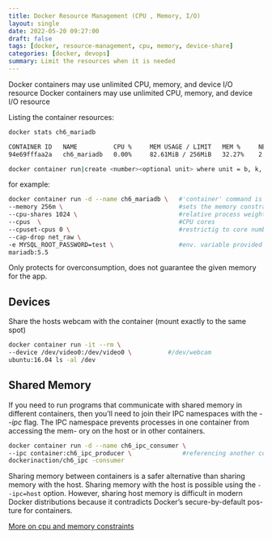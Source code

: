 ```yaml
---
title: Docker Resource Management (CPU , Memory, I/O)
layout: single
date: 2022-05-20 09:27:00
draft: false
tags: [docker, resource-management, cpu, memory, device-share]
categories: [docker, devops]
summary: Limit the resources when it is needed
--- 
```


Docker containers may use unlimited CPU, memory, and device I/O resource Docker containers may use unlimited CPU, memory, and device I/O resource

Listing the container resources:
```bash
docker stats ch6_mariadb

CONTAINER ID   NAME          CPU %     MEM USAGE / LIMIT   MEM %     NET I/O       BLOCK I/O         PIDS
94e69fffaa2a   ch6_mariadb   0.00%     82.61MiB / 256MiB   32.27%    2.54kB / 0B   4.51MB / 45.2MB   19

docker container run|create <number><optional unit> where unit = b, k, m or g
```

for example:
```bash
docker container run -d --name ch6_mariadb \   #'container' command is added
--memory 256m \                                #sets the memory constraint
--cpu-shares 1024 \                            #relative process weight (integer)
--cpus  \                                      #CPU cores
--cpuset-cpus 0 \                              #restrictig to core number (avoid context switching)
--cap-drop net_raw \
-e MYSQL_ROOT_PASSWORD=test \                  #env. variable provided passwd.
mariadb:5.5
```
Only protects for overconsumption, does not guarantee the given memory for the app.

## Devices

Share the hosts webcam with the container (mount exactly to the same spot)
```bash
docker container run -it --rm \
--device /dev/video0:/dev/video0 \          #/dev/webcam
ubuntu:16.04 ls -al /dev
```

## Shared Memory
If you need to run programs that communicate with shared memory in different
containers, then you’ll need to join their IPC namespaces with the *--ipc* flag.
The IPC namespace prevents processes in one container from accessing the mem-
ory on the host or in other containers.

```bash
docker container run -d --name ch6_ipc_consumer \
--ipc container:ch6_ipc_producer \              #referencing another containers memory namespace
dockerinaction/ch6_ipc -consumer
```
Sharing memory between containers is
a safer alternative than sharing memory with the host. Sharing memory with the host
is possible using the `--ipc=host` option. However, sharing host memory is difficult in
modern Docker distributions because it contradicts Docker’s secure-by-default pos-
ture for containers.

[More on cpu and memory constraints](https://lite.duckduckgo.com/lite?kd=-1&kp=-1&q=docker%20cpu)
